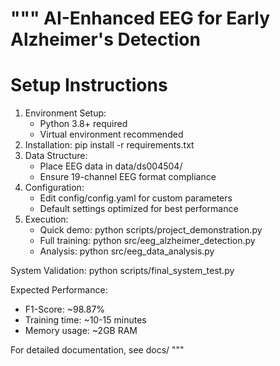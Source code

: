 """
AI-Enhanced EEG for Early Alzheimer's Detection
===============================================

# Setup Instructions

1. Environment Setup:
   - Python 3.8+ required
   - Virtual environment recommended
2. Installation:
   pip install -r requirements.txt
3. Data Structure:
   - Place EEG data in data/ds004504/
   - Ensure 19-channel EEG format compliance
4. Configuration:
   - Edit config/config.yaml for custom parameters
   - Default settings optimized for best performance
5. Execution:
   - Quick demo: python scripts/project_demonstration.py
   - Full training: python src/eeg_alzheimer_detection.py
   - Analysis: python src/eeg_data_analysis.py

System Validation:
python scripts/final_system_test.py

Expected Performance:

- F1-Score: ~98.87%
- Training time: ~10-15 minutes
- Memory usage: ~2GB RAM

For detailed documentation, see docs/
"""
